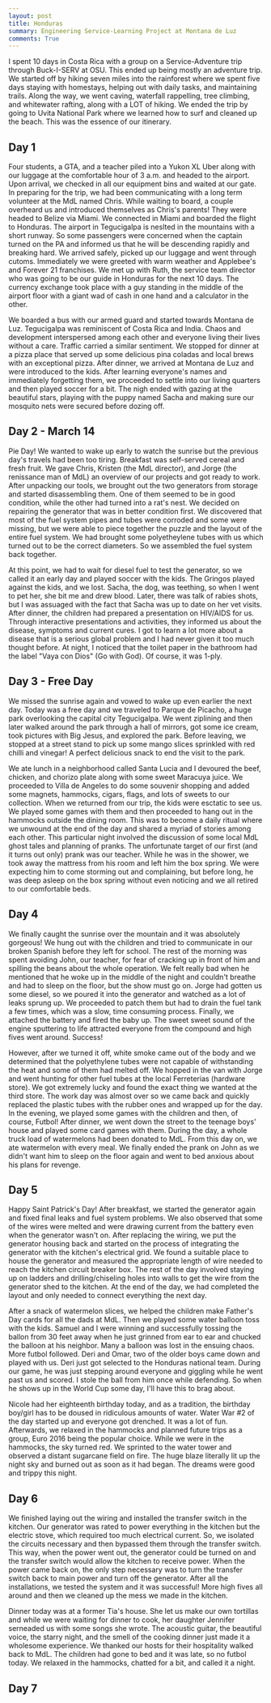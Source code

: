 ```yaml
---
layout: post
title: Honduras
summary: Engineering Service-Learning Project at Montana de Luz
comments: True
---
```


I spent 10 days in Costa Rica with a group on a Service-Adventure trip through Buck-I-SERV at OSU. This ended up being mostly an adventure trip. We started off by hiking seven miles into the rainforest where we spent five days staying with homestays, helping out with daily tasks, and maintaining trails. Along the way, we went caving, waterfall rappelling, tree climbing, and whitewater rafting, along with a LOT of hiking. We ended the trip by going to Uvita National Park where we learned how to surf and cleaned up the beach. This was the essence of our itinerary.

## Day 1

Four students, a GTA, and a teacher piled into a Yukon XL Uber along with our luggage at the comfortable hour of 3 a.m. and headed to the airport. Upon arrival, we checked in all our equipment bins and waited at our gate. In preparing for the trip, we had been communicating with a long term volunteer at the MdL named Chris. While waiting to board, a couple overheard us and introduced themselves as Chris's parents! They were headed to Belize via Miami. We connected in Miami and boarded the flight to Honduras. The airport in Tegucigalpa is neslted in the mountains with a short runway. So some passengers were concerned when the captain turned on the PA and informed us that he will be descending rapidly and breaking hard. We arrived safely, picked up our luggage and went through cutoms. Immediately we were greeted with warm weather and Applebee's and Forever 21 franchises. We met up with Ruth, the service team director who was going to be our guide in Honduras for the next 10 days. The currency exchange took place with a guy standing in the middle of the airport floor with a giant wad of cash in one hand and a calculator in the other. 

We boarded a bus with our armed guard and started towards Montana de Luz. Tegucigalpa was reminiscent of Costa Rica and India. Chaos and development interspersed among each other and everyone living their lives without a care. Traffic carried a similar sentiment. We stopped for dinner at a pizza place that served up some delicious pina coladas and local brews with an exceptional pizza. After dinner, we arrived at Montana de Luz and were introduced to the kids. After learning everyone's names and immediately forgetting them, we proceeded to settle into our living quarters and then played soccer for a bit. The nigh ended with gazing at the beautiful stars, playing with the puppy named Sacha and making sure our mosquito nets were secured before dozing off.

## Day 2 - March 14

Pie Day! We wanted to wake up early to watch the sunrise but the previous day's travels had been too tiring. Breakfast was self-served cereal and fresh fruit. We gave Chris, Kristen (the MdL director), and Jorge (the renissance man of MdL) an overview of our projects and got ready to work. After unpacking our tools, we brought out the two generators from storage and started disassembling them. One of them seemed to be in good condition, while the other had turned into a rat's nest. We decided on repairing the generator that was in better condition first. We discovered that most of the fuel system pipes and tubes were corroded and some were missing, but we were able to piece together the puzzle and the layout of the entire fuel system. We had brought some polyetheylene tubes with us which turned out to be the correct diameters. So we assembled the fuel system back together. 

At this point, we had to wait for diesel fuel to test the generator, so we called it an early day and played soccer with the kids. The Gringos played against the kids, and we lost. Sacha, the dog, was teething, so when I went to pet her, she bit me and drew blood. Later, there was talk of rabies shots, but I was assuaged with the fact that Sacha was up to date on her vet visits. After dinner, the children had prepared a presentation on HIV/AIDS for us. Through interactive presentations and activities, they informed us about the disease, symptoms and current cures. I got to learn a lot more about a disease that is a serious global problem and I had never given it too much thought before. At night, I noticed that the toilet paper in the bathroom had the label "Vaya con Dios" (Go with God). Of course, it was 1-ply.

## Day 3 - Free Day

We missed the sunrise again and vowed to wake up even earlier the next day. Today was a free day and we traveled to Parque de Picacho, a huge park overlooking the capital city Tegucigalpa. We went ziplining and then later walked around the park through a hall of mirrors, got some ice cream, took pictures with Big Jesus, and explored the park. Before leaving, we stopped at a street stand to pick up some mango slices sprinkled with red chilli and vinegar! A perfect delicious snack to end the visit to the park.

We ate lunch in a neighborhood called Santa Lucia and I devoured the beef, chicken, and chorizo plate along with some sweet Maracuya juice. We proceeded to Villa de Angeles to do some souvenir shopping and added some magnets, hammocks, cigars, flags, and lots of sweets to our collection. When we returned from our trip, the kids were esctatic to see us. We played some games with them and then proceeded to hang out in the hammocks outside the dining room. This was to become a daily ritual where we unwound at the end of the day and shared a myriad of stories among each other. This particular night involved the discussion of some local MdL ghost tales and planning of pranks. The unfortunate target of our first (and it turns out only) prank was our teacher. While he was in the shower, we took away the mattress from his room and left him the box spring. We were expecting him to come storming out and complaining, but before long, he was deep asleep on the box spring without even noticing and we all retired to our comfortable beds.

## Day 4

We finally caught the sunrise over the mountain and it was absolutely gorgeous! We hung out with the children and tried to communicate in our broken Spanish before they left for school. The rest of the morning was spent avoiding John, our teacher, for fear of cracking up in front of him and spilling the beans about the whole operation. We felt really bad when he mentioned that he woke up in the middle of the night and couldn't breathe and had to sleep on the floor, but the show must go on. Jorge had gotten us some diesel, so we poured it into the generator and watched as a lot of leaks sprung up. We proceeded to patch them but had to drain the fuel tank a few times, which was a slow, time consuming process. Finally, we attached the battery and fired the baby up. The sweet sweet sound of the engine sputtering to life attracted everyone from the compound and high fives went around. Success!

However, after we turned it off, white smoke came out of the body and we determined that the polyethylene tubes were not capable of withstanding the heat and some of them had melted off. We hopped in the van with Jorge and went hunting for other fuel tubes at the local Ferreterias (hardware store). We got extremely lucky and found the exact thing we wanted at the third store. The work day was almost over so we came back and quickly replaced the plastic tubes with the rubber ones and wrapped up for the day. In the evening, we played some games with the children and then, of course, Futbol! After dinner, we went down the street to the teenage boys' house and played some card games with them. During the day, a whole truck load of watermelons had been donated to MdL. From this day on, we ate watermelon with every meal. We finally ended the prank on John as we didn't want him to sleep on the floor again and went to bed anxious about his plans for revenge. 

## Day 5

Happy Saint Patrick's Day! After breakfast, we started the generator again and fixed final leaks and fuel system problems. We also observed that some of the wires were melted and were drawing current from the battery even when the generator wasn't on. After replacing the wiring, we put the generator housing back and started on the process of integrating the generator with the kitchen's electrical grid. We found a suitable place to house the generator and measured the appropriate length of wire needed to reach the kitchen circuit breaker box. The rest of the day involved staying up on ladders and drilling/chiseling holes into walls to get the wire from the generator shed to the kitchen. At the end of the day, we had completed the layout and only needed to connect everything the next day. 

After a snack of watermelon slices, we helped the children make Father's Day cards for all the dads at MdL. Then we played some water balloon toss with the kids. Samuel and I were winning and successfully tossing the ballon from 30 feet away when he just grinned from ear to ear and chucked the balloon at his neighbor. Many a balloon was lost in the ensuing chaos. More futbol followed. Deri and Omar, two of the older boys came down and played with us. Deri just got selected to the Honduras national team. During our game, he was just stepping around everyone and giggling while he went past us and scored. I stole the ball from him once while defending. So when he shows up in the World Cup some day, I'll have this to brag about. 

Nicole had her eighteenth birthday today, and as a tradition, the birthday boy/girl has to be doused in ridiculous amounts of water. Water War #2 of the day started up and everyone got drenched. It was a lot of fun. Afterwards, we relaxed in the hammocks and planned future trips as a group, Euro 2016 being the popular choice. While we were in the hammocks, the sky turned red. We sprinted to the water tower and observed a distant sugarcane field on fire. The huge blaze literally lit up the night sky and burned out as soon as it had began. The dreams were good and trippy this night.

## Day 6

We finished laying out the wiring and installed the transfer switch in the kitchen. Our generator was rated to power everything in the kitchen but the electric stove, which required too much electrical current. So, we isolated the circuits necessary and then bypassed them through the transfer switch. This way, when the power went out, the generator could be turned on and the transfer switch would allow the kitchen to receive power. When the power came back on, the only step necessary was to turn the transfer switch back to main power and turn off the generator. After all the installations, we tested the system and it was successful! More high fives all around and then we cleaned up the mess we made in the kitchen. 

Dinner today was at a former Tia's house. She let us make our own tortillas and while we were waiting for dinner to cook, her daughter Jennifer serneaded us with some songs she wrote. The acoustic guitar, the beautiful voice, the starry night, and the smell of the cooking dinner just made it a wholesome experience. We thanked our hosts for their hospitality walked back to MdL. The children had gone to bed and it was late, so no futbol today. We relaxed in the hammocks, chatted for a bit, and called it a night.

## Day 7
